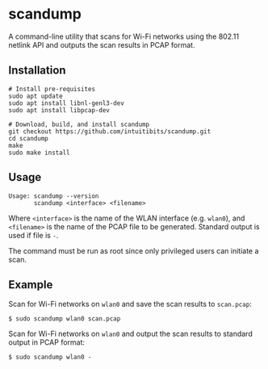 # scandump

A command-line utility that scans for Wi-Fi networks using the 802.11 netlink API and outputs the scan results in PCAP format.

## Installation

```shell
# Install pre-requisites
sudo apt update
sudo apt install libnl-genl3-dev
sudo apt install libpcap-dev

# Download, build, and install scandump
git checkout https://github.com/intuitibits/scandump.git
cd scandump
make
sudo make install
```

## Usage

```shell
Usage: scandump --version
       scandump <interface> <filename>
```

Where `<interface>` is the name of the WLAN interface (e.g. `wlan0`), and `<filename>` is the name of the PCAP file to be generated. Standard output is used if file is `-`.

The command must be run as root since only privileged users can initiate a scan.

## Example

Scan for Wi-Fi networks on `wlan0` and save the scan results to `scan.pcap`:
```console
$ sudo scandump wlan0 scan.pcap
```

Scan for Wi-Fi networks on `wlan0` and output the scan results to standard output in PCAP format:
```console
$ sudo scandump wlan0 -
```
